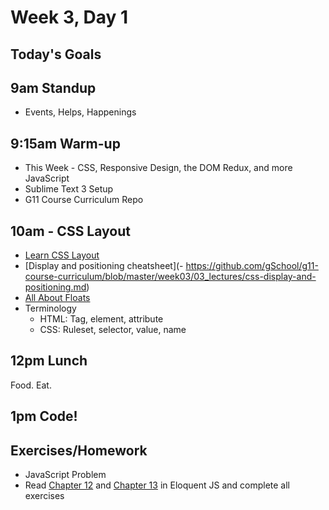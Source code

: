 # Week 3, Day 1

## Today's Goals

## 9am Standup

- Events, Helps, Happenings

## 9:15am Warm-up

- This Week - CSS, Responsive Design, the DOM Redux, and more JavaScript
- Sublime Text 3 Setup
- G11 Course Curriculum Repo

## 10am - CSS Layout

- [Learn CSS Layout](http://learnlayout.com/)
- [Display and positioning cheatsheet](- https://github.com/gSchool/g11-course-curriculum/blob/master/week03/03_lectures/css-display-and-positioning.md)
- [All About Floats](https://css-tricks.com/all-about-floats/)
- Terminology
  - HTML: Tag, element, attribute
  - CSS: Ruleset, selector, value, name

## 12pm Lunch

Food. Eat.

## 1pm Code!

## Exercises/Homework

- JavaScript Problem
- Read [Chapter 12](http://eloquentjavascript.net/12_browser.html) and [Chapter 13](http://eloquentjavascript.net/13_dom.html) in Eloquent JS and complete all exercises

